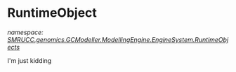 ﻿# RuntimeObject
_namespace: [SMRUCC.genomics.GCModeller.ModellingEngine.EngineSystem.RuntimeObjects](./index.md)_

I'm just kidding




